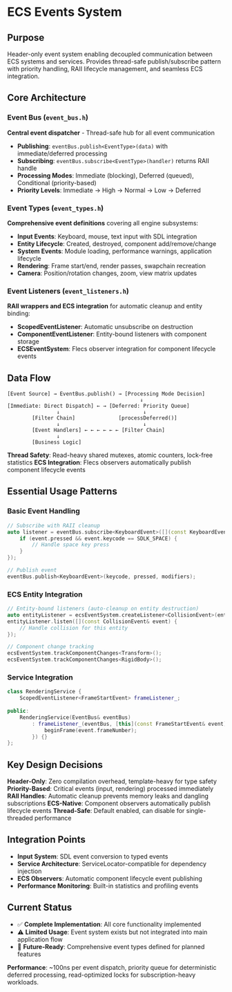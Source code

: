# ECS Events System

## Purpose
Header-only event system enabling decoupled communication between ECS systems and services. Provides thread-safe publish/subscribe pattern with priority handling, RAII lifecycle management, and seamless ECS integration.

## Core Architecture

### Event Bus (`event_bus.h`)
**Central event dispatcher** - Thread-safe hub for all event communication
- **Publishing**: `eventBus.publish<EventType>(data)` with immediate/deferred processing
- **Subscribing**: `eventBus.subscribe<EventType>(handler)` returns RAII handle
- **Processing Modes**: Immediate (blocking), Deferred (queued), Conditional (priority-based)
- **Priority Levels**: Immediate → High → Normal → Low → Deferred

### Event Types (`event_types.h`)
**Comprehensive event definitions** covering all engine subsystems:
- **Input Events**: Keyboard, mouse, text input with SDL integration
- **Entity Lifecycle**: Created, destroyed, component add/remove/change
- **System Events**: Module loading, performance warnings, application lifecycle
- **Rendering**: Frame start/end, render passes, swapchain recreation
- **Camera**: Position/rotation changes, zoom, view matrix updates

### Event Listeners (`event_listeners.h`)
**RAII wrappers and ECS integration** for automatic cleanup and entity binding:
- **ScopedEventListener**: Automatic unsubscribe on destruction
- **ComponentEventListener**: Entity-bound listeners with component storage
- **ECSEventSystem**: Flecs observer integration for component lifecycle events

## Data Flow

```
[Event Source] → EventBus.publish() → [Processing Mode Decision]
                                           ↓
[Immediate: Direct Dispatch] ← → [Deferred: Priority Queue]
                ↓                           ↓
        [Filter Chain]              [processDeferred()]
                ↓                           ↓
        [Event Handlers] ← ← ← ← ← ← [Filter Chain]
                ↓
        [Business Logic]
```

**Thread Safety**: Read-heavy shared mutexes, atomic counters, lock-free statistics
**ECS Integration**: Flecs observers automatically publish component lifecycle events

## Essential Usage Patterns

### Basic Event Handling
```cpp
// Subscribe with RAII cleanup
auto listener = eventBus.subscribe<KeyboardEvent>([](const KeyboardEvent& event) {
    if (event.pressed && event.keycode == SDLK_SPACE) {
        // Handle space key press
    }
});

// Publish event
eventBus.publish<KeyboardEvent>(keycode, pressed, modifiers);
```

### ECS Entity Integration
```cpp
// Entity-bound listeners (auto-cleanup on entity destruction)
auto entityListener = ecsEventSystem.createListener<CollisionEvent>(entity);
entityListener.listen([](const CollisionEvent& event) {
    // Handle collision for this entity
});

// Component change tracking
ecsEventSystem.trackComponentChanges<Transform>();
ecsEventSystem.trackComponentChanges<RigidBody>();
```

### Service Integration
```cpp
class RenderingService {
    ScopedEventListener<FrameStartEvent> frameListener_;
    
public:
    RenderingService(EventBus& eventBus) 
        : frameListener_(eventBus, [this](const FrameStartEvent& event) {
            beginFrame(event.frameNumber);
        }) {}
};
```

## Key Design Decisions

**Header-Only**: Zero compilation overhead, template-heavy for type safety
**Priority-Based**: Critical events (input, rendering) processed immediately
**RAII Handles**: Automatic cleanup prevents memory leaks and dangling subscriptions
**ECS-Native**: Component observers automatically publish lifecycle events
**Thread-Safe**: Default enabled, can disable for single-threaded performance

## Integration Points

- **Input System**: SDL event conversion to typed events
- **Service Architecture**: ServiceLocator-compatible for dependency injection
- **ECS Observers**: Automatic component lifecycle event publishing
- **Performance Monitoring**: Built-in statistics and profiling events

## Current Status
- ✅ **Complete Implementation**: All core functionality implemented
- ⚠️ **Limited Usage**: Event system exists but not integrated into main application flow
- 🔮 **Future-Ready**: Comprehensive event types defined for planned features

**Performance**: ~100ns per event dispatch, priority queue for deterministic deferred processing, read-optimized locks for subscription-heavy workloads.